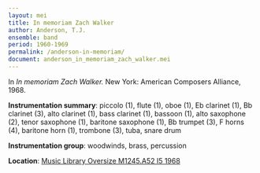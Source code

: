 ```yaml
---
layout: mei
title: In memoriam Zach Walker
author: Anderson, T.J.
ensemble: band 
period: 1960-1969
permalink: /anderson-in-memoriam/
document: anderson_in_memoriam_zach_walker.mei
---
```


In *In memoriam Zach Walker.* New York: American Composers Alliance, 1968.

**Instrumentation summary**: piccolo (1), flute (1), oboe (1), Eb clarinet (1), Bb clarinet (3), alto clarinet (1), bass clarinet (1), bassoon (1), alto saxophone (2), tenor saxophone (1), baritone saxophone (1), Bb trumpet (3), F horns (4), baritone horn (1), trombone (3), tuba, snare drum 

**Instrumentation group**: woodwinds, brass, percussion

**Location**: <a href="https://tufts-primo.hosted.exlibrisgroup.com/permalink/f/bnf7qa/01TUN_ALMA21104821390003851" target="_blank">Music Library Oversize M1245.A52 I5 1968</a>
